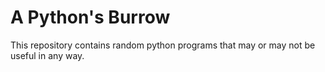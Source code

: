 <h1>A Python's Burrow</h1>

This repository contains random python programs that may or may not be useful in any way.
